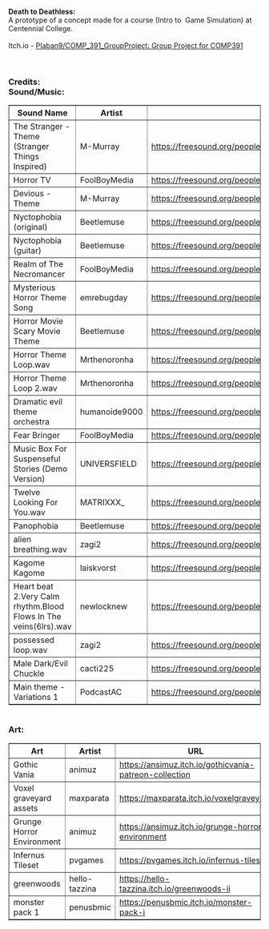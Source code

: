 <p><strong>Death to Deathless:</strong><br>A prototype of a concept made for a course (Intro to&nbsp; Game Simulation) at Centennial College.<br><br>Itch.io -&nbsp;<a href="[https://github.com/Plaban9/COMP_391_GroupProject](https://plaban.itch.io/death-to-deathless)">Plaban9/COMP_391_GroupProject: Group Project for COMP391</a>&nbsp;</p>
<p><br></p>
<h3>Credits:<br>Sound/Music:</h3>
<table border="1" width="100%" id="Table2" class="table table-bordered table-hover table-condensed">
<thead><tr><th title="Field #1">Sound Name</th>
<th title="Field #2">Artist</th>
<th title="Field #3">URL</th>
</tr></thead>
<tbody><tr>
<td>The Stranger - Theme (Stranger Things Inspired)</td>
<td>M-Murray</td>
<td><a href="https://freesound.org/people/M-Murray/sounds/639799"></a><a href="https://freesound.org/people/M-Murray/sounds/639799">https://freesound.org/people/M-Murray/sounds/639799</a></td>
</tr>
<tr>
<td>Horror TV</td>
<td>FoolBoyMedia</td>
<td><a href="https://freesound.org/people/FoolBoyMedia/sounds/246516/"></a><a href="https://freesound.org/people/FoolBoyMedia/sounds/246516/">https://freesound.org/people/FoolBoyMedia/sounds/246516/</a></td>
</tr>
<tr>
<td>Devious - Theme</td>
<td>M-Murray</td>
<td><a href="https://freesound.org/people/M-Murray/sounds/634646/"></a><a href="https://freesound.org/people/M-Murray/sounds/634646/">https://freesound.org/people/M-Murray/sounds/634646/</a></td>
</tr>
<tr>
<td>Nyctophobia (original)</td>
<td>Beetlemuse</td>
<td><a href="https://freesound.org/people/Beetlemuse/sounds/588169/"></a><a href="https://freesound.org/people/Beetlemuse/sounds/588169/">https://freesound.org/people/Beetlemuse/sounds/588169/</a></td>
</tr>
<tr>
<td>Nyctophobia (guitar)</td>
<td>Beetlemuse</td>
<td><a href="https://freesound.org/people/Beetlemuse/sounds/588166/"></a><a href="https://freesound.org/people/Beetlemuse/sounds/588166/">https://freesound.org/people/Beetlemuse/sounds/588166/</a></td>
</tr>
<tr>
<td>Realm of The Necromancer</td>
<td>FoolBoyMedia</td>
<td><a href="https://freesound.org/people/FoolBoyMedia/sounds/321089/"></a><a href="https://freesound.org/people/FoolBoyMedia/sounds/321089/">https://freesound.org/people/FoolBoyMedia/sounds/321089/</a></td>
</tr>
<tr>
<td>Mysterious Horror Theme Song</td>
<td>emrebugday</td>
<td><a href="https://freesound.org/people/emrebugday/sounds/488108/"></a><a href="https://freesound.org/people/emrebugday/sounds/488108/">https://freesound.org/people/emrebugday/sounds/488108/</a></td>
</tr>
<tr>
<td>Horror Movie Scary Movie Theme</td>
<td>Beetlemuse</td>
<td><a href="https://freesound.org/people/Beetlemuse/sounds/505415/"></a><a href="https://freesound.org/people/Beetlemuse/sounds/505415/">https://freesound.org/people/Beetlemuse/sounds/505415/</a></td>
</tr>
<tr>
<td>Horror Theme Loop.wav</td>
<td>Mrthenoronha</td>
<td><a href="https://freesound.org/people/Mrthenoronha/sounds/530057/"></a><a href="https://freesound.org/people/Mrthenoronha/sounds/530057/">https://freesound.org/people/Mrthenoronha/sounds/530057/</a></td>
</tr>
<tr>
<td>Horror Theme Loop 2.wav</td>
<td>Mrthenoronha</td>
<td><a href="https://freesound.org/people/Mrthenoronha/sounds/530277/"></a><a href="https://freesound.org/people/Mrthenoronha/sounds/530277/">https://freesound.org/people/Mrthenoronha/sounds/530277/</a></td>
</tr>
<tr>
<td>Dramatic evil theme orchestra</td>
<td>humanoide9000</td>
<td><a href="https://freesound.org/people/humanoide9000/sounds/457070/"></a><a href="https://freesound.org/people/humanoide9000/sounds/457070/">https://freesound.org/people/humanoide9000/sounds/457070/</a></td>
</tr>
<tr>
<td>Fear Bringer</td>
<td>FoolBoyMedia</td>
<td><a href="https://freesound.org/people/FoolBoyMedia/sounds/323443/"></a><a href="https://freesound.org/people/FoolBoyMedia/sounds/323443/">https://freesound.org/people/FoolBoyMedia/sounds/323443/</a></td>
</tr>
<tr>
<td>Music Box For Suspenseful Stories (Demo Version)</td>
<td>UNIVERSFIELD</td>
<td><a href="https://freesound.org/people/UNIVERSFIELD/sounds/696300/"></a><a href="https://freesound.org/people/UNIVERSFIELD/sounds/696300/">https://freesound.org/people/UNIVERSFIELD/sounds/696300/</a></td>
</tr>
<tr>
<td>Twelve Looking For You.wav</td>
<td>MATRIXXX_</td>
<td><a href="https://freesound.org/people/MATRIXXX_/sounds/658288/"></a><a href="https://freesound.org/people/MATRIXXX_/sounds/658288/">https://freesound.org/people/MATRIXXX_/sounds/658288/</a></td>
</tr>
<tr>
<td>Panophobia</td>
<td>Beetlemuse</td>
<td><a href="https://freesound.org/people/Beetlemuse/sounds/586921/"></a><a href="https://freesound.org/people/Beetlemuse/sounds/586921/">https://freesound.org/people/Beetlemuse/sounds/586921/</a></td>
</tr>
<tr>
<td>alien breathing.wav</td>
<td>zagi2</td>
<td><a href="https://freesound.org/people/zagi2/sounds/210088/"></a><a href="https://freesound.org/people/zagi2/sounds/210088/">https://freesound.org/people/zagi2/sounds/210088/</a></td>
</tr>
<tr>
<td>Kagome Kagome</td>
<td>laiskvorst</td>
<td><a href="https://freesound.org/people/laiskvorst/sounds/487601/"></a><a href="https://freesound.org/people/laiskvorst/sounds/487601/">https://freesound.org/people/laiskvorst/sounds/487601/</a></td>
</tr>
<tr>
<td>Heart beat 2.Very Calm rhythm.Blood Flows In The veins(6lrs).wav</td>
<td>newlocknew</td>
<td><a href="https://freesound.org/people/newlocknew/sounds/612643/"></a><a href="https://freesound.org/people/newlocknew/sounds/612643/">https://freesound.org/people/newlocknew/sounds/612643/</a></td>
</tr>
<tr>
<td>possessed loop.wav</td>
<td>zagi2</td>
<td><a href="https://freesound.org/people/zagi2/sounds/182620/"></a><a href="https://freesound.org/people/zagi2/sounds/182620/">https://freesound.org/people/zagi2/sounds/182620/</a></td>
</tr>
<tr>
<td>Male Dark/Evil Chuckle</td>
<td>cacti225</td>
<td><a href="https://freesound.org/people/cacti225/sounds/405613/"></a><a href="https://freesound.org/people/cacti225/sounds/405613/">https://freesound.org/people/cacti225/sounds/405613/</a></td>
</tr>
<tr>
<td>Main theme - Variations 1</td>
<td>PodcastAC</td>
<td><a href="https://freesound.org/people/PodcastAC/sounds/645879/"></a><a href="https://freesound.org/people/PodcastAC/sounds/645879/">https://freesound.org/people/PodcastAC/sounds/645879/</a></td>
</tr></tbody></table>
<h1></h1><p></p>
<h3>Art:</h3>
<table class="table table-bordered table-hover table-condensed" border="1" width="100%" id="Table2"><thead><tr><th title="Field #1">Art</th>
<th title="Field #2">Artist</th>
<th title="Field #3">URL</th>
</tr></thead>
<tbody><tr>
<td>Gothic Vania</td>
<td>animuz</td>
<td><a href="https://ansimuz.itch.io/gothicvania-patreon-collection"></a><a href="https://ansimuz.itch.io/gothicvania-patreon-collection">https://ansimuz.itch.io/gothicvania-patreon-collection</a></td>
</tr>
<tr>
<td>Voxel graveyard assets</td>
<td>maxparata</td>
<td><a href="https://maxparata.itch.io/voxelgraveyard"></a><a href="https://maxparata.itch.io/voxelgraveyard">https://maxparata.itch.io/voxelgraveyard</a></td>
</tr>
<tr>
<td>Grunge Horror Environment</td>
<td>animuz</td>
<td><a href="https://ansimuz.itch.io/grunge-horror-environment"></a><a href="https://ansimuz.itch.io/grunge-horror-environment">https://ansimuz.itch.io/grunge-horror-environment</a></td>
</tr>
<tr>
<td>Infernus Tileset</td>
<td>pvgames</td>
<td><a href="https://pvgames.itch.io/infernus-tileset"></a><a href="https://pvgames.itch.io/infernus-tileset">https://pvgames.itch.io/infernus-tileset</a></td>
</tr>
<tr>
<td>greenwoods</td>
<td>hello-tazzina</td>
<td><a href="https://hello-tazzina.itch.io/greenwoods-ii"></a><a href="https://hello-tazzina.itch.io/greenwoods-ii">https://hello-tazzina.itch.io/greenwoods-ii</a></td>
</tr>
<tr>
<td>monster pack 1</td>
<td>penusbmic</td>
<td><a href="https://penusbmic.itch.io/monster-pack-i"></a><a href="https://penusbmic.itch.io/monster-pack-i">https://penusbmic.itch.io/monster-pack-i</a></td></tr>
</tbody></table>
